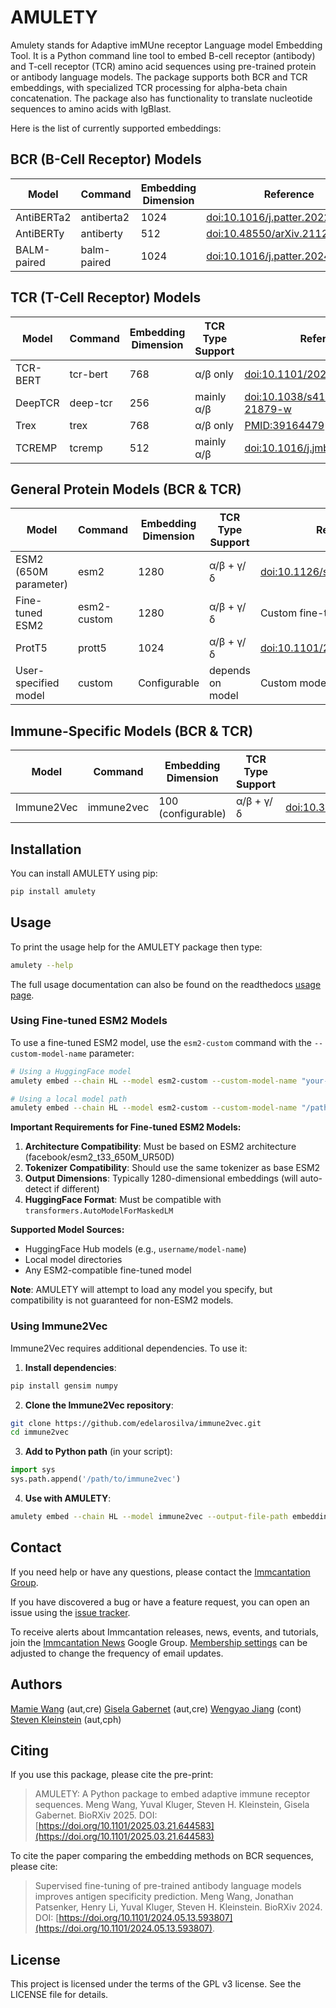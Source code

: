 # AMULETY

Amulety stands for Adaptive imMUne receptor Language model Embedding Tool.
It is a Python command line tool to embed B-cell receptor (antibody) and T-cell receptor (TCR) amino acid sequences using pre-trained protein or antibody language models. The package supports both BCR and TCR embeddings, with specialized TCR processing for alpha-beta chain concatenation. The package also has functionality to translate nucleotide sequences to amino acids with IgBlast.

Here is the list of currently supported embeddings:

## BCR (B-Cell Receptor) Models

| Model       | Command     | Embedding Dimension | Reference                                                                        |
| ----------- | ----------- | ------------------- | -------------------------------------------------------------------------------- |
| AntiBERTa2  | antiberta2  | 1024                | [doi:10.1016/j.patter.2022.100513](https://doi.org/10.1016/j.patter.2022.100513) |
| AntiBERTy   | antiberty   | 512                 | [doi:10.48550/arXiv.2112.07782](https://doi.org/10.48550/arXiv.2112.07782)       |
| BALM-paired | balm-paired | 1024                | [doi:10.1016/j.patter.2024.100967](https://doi.org/10.1016/j.patter.2024.100967) |

## TCR (T-Cell Receptor) Models

| Model    | Command  | Embedding Dimension | TCR Type Support | Reference                                                                                            |
| -------- | -------- | ------------------- | ---------------- | ---------------------------------------------------------------------------------------------------- |
| TCR-BERT | tcr-bert | 768                 | α/β only         | [doi:10.1101/2021.11.18.469186](https://www.biorxiv.org/content/10.1101/2021.11.18.469186v1)         |
| DeepTCR  | deep-tcr | 256                 | mainly α/β       | [doi:10.1038/s41467-021-21879-w](https://www.nature.com/articles/s41467-021-21879-w)                 |
| Trex     | trex     | 768                 | α/β only         | [PMID:39164479](https://pubmed.ncbi.nlm.nih.gov/39164479/)                                           |
| TCREMP   | tcremp   | 512                 | mainly α/β       | [doi:10.1016/j.jmb.2025.168712](https://www.sciencedirect.com/science/article/pii/S0022283625002712) |

## General Protein Models (BCR & TCR)

| Model                 | Command     | Embedding Dimension | TCR Type Support | Reference                                                                  |
| --------------------- | ----------- | ------------------- | ---------------- | -------------------------------------------------------------------------- |
| ESM2 (650M parameter) | esm2        | 1280                | α/β + γ/δ        | [doi:10.1126/science.ade2574](https://doi.org/10.1126/science.ade2574)     |
| Fine-tuned ESM2       | esm2-custom | 1280                | α/β + γ/δ        | Custom fine-tuned ESM2 models                                              |
| ProtT5                | prott5      | 1024                | α/β + γ/δ        | [doi:10.1101/2020.07.12.199554](https://doi.org/10.1101/2020.07.12.199554) |
| User-specified model  | custom      | Configurable        | depends on model | Custom model support                                                       |

## Immune-Specific Models (BCR & TCR)

| Model      | Command    | Embedding Dimension | TCR Type Support | Reference                                                                                                                |
| ---------- | ---------- | ------------------- | ---------------- | ------------------------------------------------------------------------------------------------------------------------ |
| Immune2Vec | immune2vec | 100 (configurable)  | α/β + γ/δ        | [doi:10.3389/fimmu.2021.680687](https://www.frontiersin.org/journals/immunology/articles/10.3389/fimmu.2021.680687/full) |

## Installation

You can install AMULETY using pip:

```bash
pip install amulety
```

## Usage

To print the usage help for the AMULETY package then type:

```bash
amulety --help
```

The full usage documentation can also be found on the readthedocs [usage page](https://amulety.readthedocs.io/en/latest/usage.html).

### Using Fine-tuned ESM2 Models

To use a fine-tuned ESM2 model, use the `esm2-custom` command with the `--custom-model-name` parameter:

```bash
# Using a HuggingFace model
amulety embed --chain HL --model esm2-custom --custom-model-name "your-username/esm2-bcr-finetuned" --output-file-path embeddings.pt input.tsv

# Using a local model path
amulety embed --chain HL --model esm2-custom --custom-model-name "/path/to/local/model" --output-file-path embeddings.pt input.tsv
```

**Important Requirements for Fine-tuned ESM2 Models:**

1. **Architecture Compatibility**: Must be based on ESM2 architecture (facebook/esm2_t33_650M_UR50D)
2. **Tokenizer Compatibility**: Should use the same tokenizer as base ESM2
3. **Output Dimensions**: Typically 1280-dimensional embeddings (will auto-detect if different)
4. **HuggingFace Format**: Must be compatible with `transformers.AutoModelForMaskedLM`

**Supported Model Sources:**

- HuggingFace Hub models (e.g., `username/model-name`)
- Local model directories
- Any ESM2-compatible fine-tuned model

**Note**: AMULETY will attempt to load any model you specify, but compatibility is not guaranteed for non-ESM2 models.

### Using Immune2Vec

Immune2Vec requires additional dependencies. To use it:

1. **Install dependencies**:

```bash
pip install gensim numpy
```

2. **Clone the Immune2Vec repository**:

```bash
git clone https://github.com/edelarosilva/immune2vec.git
cd immune2vec
```

3. **Add to Python path** (in your script):

```python
import sys
sys.path.append('/path/to/immune2vec')
```

4. **Use with AMULETY**:

```bash
amulety embed --chain HL --model immune2vec --output-file-path embeddings.pt input.tsv
```

## Contact

If you need help or have any questions, please contact the [Immcantation Group](mailto:immcantation@googlegroups.com).

If you have discovered a bug or have a feature request, you can open an issue using the [issue tracker](https://github.com/immcantation/amulety/issues).

To receive alerts about Immcantation releases, news, events, and tutorials, join the [Immcantation News](https://groups.google.com/g/immcantation-news) Google Group. [Membership settings](https://groups.google.com/g/immcantation-news/membership) can be adjusted to change the frequency of email updates.

## Authors

[Mamie Wang](https://github.com/mamie) (aut,cre)
[Gisela Gabernet](https://github.com/ggabernet) (aut,cre)
[Wengyao Jiang](https://github.com/wenggyaoo) (cont)
[Steven Kleinstein](mailto:steven.kleinstein@yale.edu) (aut,cph)

## Citing

If you use this package, please cite the pre-print:

> AMULETY: A Python package to embed adaptive immune receptor sequences.
> Meng Wang, Yuval Kluger, Steven H. Kleinstein, Gisela Gabernet.
> BioRXiv 2025. DOI: [https://doi.org/10.1101/2025.03.21.644583](https://doi.org/10.1101/2025.03.21.644583)

To cite the paper comparing the embedding methods on BCR sequences, please cite:

> Supervised fine-tuning of pre-trained antibody language models improves antigen specificity prediction.
> Meng Wang, Jonathan Patsenker, Henry Li, Yuval Kluger, Steven H. Kleinstein.
> BioRXiv 2024. DOI: [https://doi.org/10.1101/2024.05.13.593807](https://doi.org/10.1101/2024.05.13.593807).

## License

This project is licensed under the terms of the GPL v3 license. See the LICENSE file for details.
